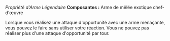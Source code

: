 _Propriété d'Arme Légendaire_
__Composantes :__ Arme de mêlée  exotique chef-d'œuvre

Lorsque vous réalisez une attaque d'opportunité avec une arme menaçante, vous pouvez le faire sans utiliser votre réaction. Vous ne pouvez pas réaliser plus d'une attaque d'opportunité par tour.